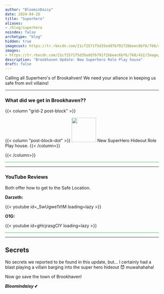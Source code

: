 ```yaml
---
author: "BloominDaisy"
date: 2024-04-26
title: "Superhero"
aliases:
- /blog/superhero
noindex: false
archetype: "blog"
hidden: true
imagecust: https://tr.rbxcdn.com/21cf2571f5d35edd7b791f2bbeec6bf6/768/432/Image/Png
images:
- https://tr.rbxcdn.com/21cf2571f5d35edd7b791f2bbeec6bf6/768/432/Image/Png
description: "Brookhaven Update: New Superhero Role Play house"
draft: false
---
```


Calling all Superhero's of Brookahven! We need your alliance in keeping us safe from evil villains!

---

### What did we get in Brookhaven??

{{< column "grid-2 post-block" >}}

{{< column "post-block-dot" >}}
<img src="/images/blog/superhero-house-icon.png" loading="lazy" style="width: 80px; height: 80px;"> New SuperHero Hideout Role Play house.
{{< /column>}}

{{< /column>}}



<hr style="background-color: #28b44c" size=8 class="post-block">

---

### YouTube Reviews 
Both offer how to get to the Safe Location.

<div class="grid-2 post-vid-dot">

**Darzeth:** <div class="grid-1">{{< youtube id=_SwUgwe1VtM loading=lazy >}}</div>


**O1G:** <div class="grid-1">{{< youtube id=gHcjrasgClY loading=lazy >}}</div>
</div>

<hr style="background-color: #28b44c" size=8 class="post-block">

---

## Secrets

No secrets we reported to be found in this update, but... I certainly had a blast playing a villain barging into the super hero hideout 😈 muwahahaha!

Now go save the town of Brookhaven!

_**Bloomindaisy**_ <span class="nowrap"><span class="emojify">💕</span>
